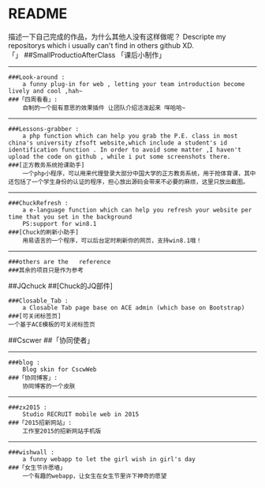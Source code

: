 # README
描述一下自己完成的作品，为什么其他人没有这样做呢？
Descripte my repositorys which i usually can't find  in others github XD.  
「」
##SmallProductioAfterClass
「课后小制作」

---
	###Look-around :
		a funny plug-in for web , letting your team introduction become lively and cool ,hah~
	###「四周看看」:
		自制的一个挺有意思的效果插件 让团队介绍活泼起来 咩哈哈~

---
	###Lessons-grabber :
		a php function which can help you grab the P.E. class in most china's university zfsoft website,which include a student's id identification function . In order to avoid some matter ,I haven't upload the code on github , while i put some screenshots there. 	
 	###[正方教务系统抢课助手]
		一个php小程序，可以用来代理登录大部分中国大学的正方教务系统，用于抢体育课，其中还包括了一个学生身份的认证的程序，担心放出源码会带来不必要的麻烦，这里只放出截图。

---
	###ChuckRefresh :
		a e-language function which can help you refresh your website per time that you set in the background
		PS:support for win8.1 
	###[Chuck的刷新小助手]
		用易语言的一个程序，可以后台定时刷新你的网页，支持win8.1哦！

---
	###others are the	reference
	###其余的项目只是作为参考	
	

##JQchuck
##[Chuck的JQ部件]

	###Closable_Tab :
		a Closable Tab page base on ACE admin (which base on Bootstrap)
	###[可关闭标签页]
	一个基于ACE模板的可关闭标签页

##Cscwer
##「协同使者」

---
	###blog :
		Blog skin for CscwWeb
	###「协同博客」:
		协同博客的一个皮肤

---
	###zx2015 :
		Studio RECRUIT mobile web in 2015
	###「2015招新网站」:
		工作室2015的招新网站手机版

---
	###wishwall :
		a funny webapp to let the girl wish in girl's day
	###「女生节许愿墙」
		一个有趣的webapp，让女生在女生节里许下神奇的愿望


